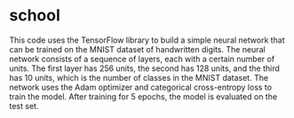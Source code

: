 # school

This code uses the TensorFlow library to build a simple neural network that can be trained on the MNIST dataset of handwritten digits.
The neural network consists of a sequence of layers, each with a certain number of units. 
The first layer has 256 units, the second has 128 units, and the third has 10 units, which is the number of classes in the MNIST dataset. 
The network uses the Adam optimizer and categorical cross-entropy loss to train the model. After training for 5 epochs, the model is evaluated on the test set.
